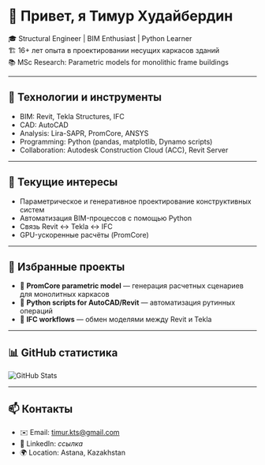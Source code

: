 # 👋 Привет, я Тимур Худайбердин

🎓 Structural Engineer | BIM Enthusiast | Python Learner  
🏗️ 16+ лет опыта в проектировании несущих каркасов зданий  
📚 MSc Research: Parametric models for monolithic frame buildings  

---

## 🔧 Технологии и инструменты
- BIM: Revit, Tekla Structures, IFC  
- CAD: AutoCAD  
- Analysis: Lira-SAPR, PromCore, ANSYS  
- Programming: Python (pandas, matplotlib, Dynamo scripts)  
- Collaboration: Autodesk Construction Cloud (ACC), Revit Server  

---

## 🚀 Текущие интересы
- Параметрическое и генеративное проектирование конструктивных систем  
- Автоматизация BIM-процессов с помощью Python  
- Связь Revit ↔ Tekla ↔ IFC  
- GPU-ускоренные расчёты (PromCore)  

---

## 📂 Избранные проекты
- 🏢 **PromCore parametric model** — генерация расчетных сценариев для монолитных каркасов  
- 🧩 **Python scripts for AutoCAD/Revit** — автоматизация рутинных операций  
- 🔗 **IFC workflows** — обмен моделями между Revit и Tekla  

---

## 📊 GitHub статистика
![GitHub Stats](https://github-readme-stats.vercel.app/api?username=timurkts&show_icons=true&theme=default)

---

## 📫 Контакты
- ✉️ Email: timur.kts@gmail.com 
- 🔗 LinkedIn: *ссылка*  
- 🌍 Location: Astana, Kazakhstan  
